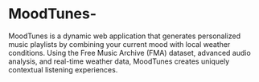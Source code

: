 # MoodTunes-
MoodTunes is a dynamic web application that generates personalized music playlists by combining your current mood with local weather conditions. Using the Free Music Archive (FMA) dataset, advanced audio analysis, and real-time weather data, MoodTunes creates uniquely contextual listening experiences.
